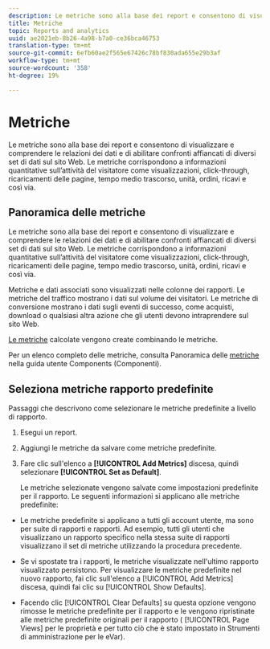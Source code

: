 ```yaml
---
description: Le metriche sono alla base dei report e consentono di visualizzare e comprendere le relazioni dei dati e di abilitare confronti affiancati di diversi set di dati sul sito Web. Le metriche corrispondono a informazioni quantitative sull’attività del visitatore come visualizzazioni, click-through, ricaricamenti delle pagine, tempo medio trascorso, unità, ordini, ricavi e così via.
title: Metriche
topic: Reports and analytics
uuid: ae2021eb-8b26-4a98-b7a0-ce36bca46753
translation-type: tm+mt
source-git-commit: 6efb60ae2f565e67426c78bf830ada655e29b3af
workflow-type: tm+mt
source-wordcount: '358'
ht-degree: 19%

---
```



# Metriche

Le metriche sono alla base dei report e consentono di visualizzare e comprendere le relazioni dei dati e di abilitare confronti affiancati di diversi set di dati sul sito Web. Le metriche corrispondono a informazioni quantitative sull’attività del visitatore come visualizzazioni, click-through, ricaricamenti delle pagine, tempo medio trascorso, unità, ordini, ricavi e così via.

## Panoramica delle metriche

Le metriche sono alla base dei report e consentono di visualizzare e comprendere le relazioni dei dati e di abilitare confronti affiancati di diversi set di dati sul sito Web. Le metriche corrispondono a informazioni quantitative sull’attività del visitatore come visualizzazioni, click-through, ricaricamenti delle pagine, tempo medio trascorso, unità, ordini, ricavi e così via.

Metriche e dati associati sono visualizzati nelle colonne dei rapporti. Le metriche del traffico mostrano i dati sul volume dei visitatori. Le metriche di conversione mostrano i dati sugli eventi di successo, come acquisti, download o qualsiasi altra azione che gli utenti devono intraprendere sul sito Web.

[Le metriche](/help/components/c-calcmetrics/cm-overview.md) calcolate vengono create combinando le metriche.

Per un elenco completo delle metriche, consulta Panoramica delle [metriche](/help/components/metrics/overview.md) nella guida utente Components (Componenti).

## Seleziona metriche rapporto predefinite

Passaggi che descrivono come selezionare le metriche predefinite a livello di rapporto.

<!-- 

t_metrics_set_default.xml

 -->

1. Esegui un report.
1. Aggiungi le metriche da salvare come metriche predefinite.
1. Fare clic sull&#39;elenco a **[!UICONTROL Add Metrics]** discesa, quindi selezionare **[!UICONTROL Set as Default]**.

   Le metriche selezionate vengono salvate come impostazioni predefinite per il rapporto. Le seguenti informazioni si applicano alle metriche predefinite:

* Le metriche predefinite si applicano a tutti gli account utente, ma sono per suite di rapporti e rapporti. Ad esempio, tutti gli utenti che visualizzano un rapporto specifico nella stessa suite di rapporti visualizzano il set di metriche utilizzando la procedura precedente.
* Se vi spostate tra i rapporti, le metriche visualizzate nell&#39;ultimo rapporto visualizzato persistono. Per visualizzare le metriche predefinite nel nuovo rapporto, fai clic sull&#39;elenco a [!UICONTROL Add Metrics] discesa, quindi fai clic su [!UICONTROL Show Defaults].

* Facendo clic [!UICONTROL Clear Defaults] su questa opzione vengono rimosse le metriche predefinite per il rapporto e le vengono ripristinate alle metriche predefinite originali per il rapporto ( [!UICONTROL Page Views] per le proprietà e per tutto ciò che è stato impostato in Strumenti di amministrazione per le eVar).

